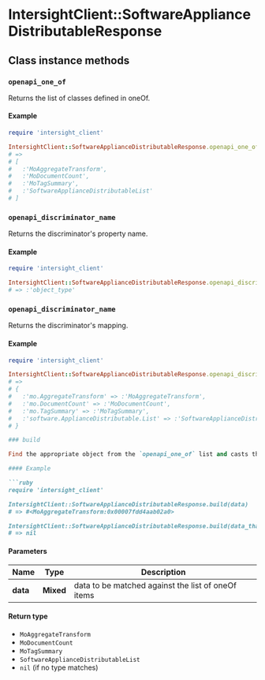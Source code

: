 # IntersightClient::SoftwareApplianceDistributableResponse

## Class instance methods

### `openapi_one_of`

Returns the list of classes defined in oneOf.

#### Example

```ruby
require 'intersight_client'

IntersightClient::SoftwareApplianceDistributableResponse.openapi_one_of
# =>
# [
#   :'MoAggregateTransform',
#   :'MoDocumentCount',
#   :'MoTagSummary',
#   :'SoftwareApplianceDistributableList'
# ]
```

### `openapi_discriminator_name`

Returns the discriminator's property name.

#### Example

```ruby
require 'intersight_client'

IntersightClient::SoftwareApplianceDistributableResponse.openapi_discriminator_name
# => :'object_type'
```

### `openapi_discriminator_name`

Returns the discriminator's mapping.

#### Example

```ruby
require 'intersight_client'

IntersightClient::SoftwareApplianceDistributableResponse.openapi_discriminator_mapping
# =>
# {
#   :'mo.AggregateTransform' => :'MoAggregateTransform',
#   :'mo.DocumentCount' => :'MoDocumentCount',
#   :'mo.TagSummary' => :'MoTagSummary',
#   :'software.ApplianceDistributable.List' => :'SoftwareApplianceDistributableList'
# }

### build

Find the appropriate object from the `openapi_one_of` list and casts the data into it.

#### Example

```ruby
require 'intersight_client'

IntersightClient::SoftwareApplianceDistributableResponse.build(data)
# => #<MoAggregateTransform:0x00007fdd4aab02a0>

IntersightClient::SoftwareApplianceDistributableResponse.build(data_that_doesnt_match)
# => nil
```

#### Parameters

| Name | Type | Description |
| ---- | ---- | ----------- |
| **data** | **Mixed** | data to be matched against the list of oneOf items |

#### Return type

- `MoAggregateTransform`
- `MoDocumentCount`
- `MoTagSummary`
- `SoftwareApplianceDistributableList`
- `nil` (if no type matches)

